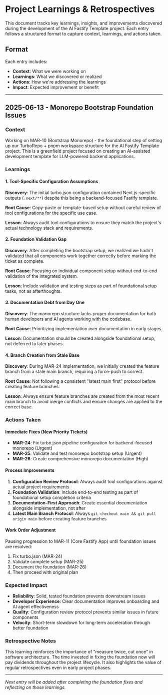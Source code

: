 # Project Learnings & Retrospectives

This document tracks key learnings, insights, and improvements discovered during the development of the AI Fastify Template project. Each entry follows a structured format to capture context, learnings, and actions taken.

## Format
Each entry includes:
- **Context**: What we were working on
- **Learnings**: What we discovered or realized
- **Actions**: How we're addressing the learnings
- **Impact**: Expected improvement or benefit

---

## 2025-06-13 - Monorepo Bootstrap Foundation Issues

### Context
Working on MAR-10 (Bootstrap Monorepo) - the foundational step of setting up our TurboRepo + pnpm workspace structure for the AI Fastify Template project. This is a greenfield project focused on creating an AI-assisted development template for LLM-powered backend applications.

### Learnings

#### 1. Tool-Specific Configuration Assumptions
**Discovery**: The initial turbo.json configuration contained Next.js-specific outputs (`.next/**`) despite this being a backend-focused Fastify template.

**Root Cause**: Copy-paste or template-based setup without careful review of tool configurations for the specific use case.

**Lesson**: Always audit tool configurations to ensure they match the project's actual technology stack and requirements.

#### 2. Foundation Validation Gap
**Discovery**: After completing the bootstrap setup, we realized we hadn't validated that all components work together correctly before marking the ticket as complete.

**Root Cause**: Focusing on individual component setup without end-to-end validation of the integrated system.

**Lesson**: Include validation and testing steps as part of foundational setup tasks, not as afterthoughts.

#### 3. Documentation Debt from Day One
**Discovery**: The monorepo structure lacks proper documentation for both human developers and AI agents working with the codebase.

**Root Cause**: Prioritizing implementation over documentation in early stages.

**Lesson**: Documentation should be created alongside foundational setup, not deferred to later phases.

#### 4. Branch Creation from Stale Base
**Discovery**: During MAR-24 implementation, we initially created the feature branch from a stale main branch, requiring a force-push to correct.

**Root Cause**: Not following a consistent "latest main first" protocol before creating feature branches.

**Lesson**: Always ensure feature branches are created from the most recent main branch to avoid merge conflicts and ensure changes are applied to the correct base.

### Actions Taken

#### Immediate Fixes (New Priority Tickets)
- **MAR-24**: Fix turbo.json pipeline configuration for backend-focused monorepo (Urgent)
- **MAR-25**: Validate and test monorepo bootstrap setup (Urgent)  
- **MAR-26**: Create comprehensive monorepo documentation (High)

#### Process Improvements
1. **Configuration Review Protocol**: Always audit tool configurations against actual project requirements
2. **Foundation Validation**: Include end-to-end testing as part of foundational setup completion criteria
3. **Documentation-First Approach**: Create essential documentation alongside implementation, not after
4. **Latest Main Branch Protocol**: Always `git checkout main && git pull origin main` before creating feature branches

#### Work Order Adjustment
Pausing progression to MAR-11 (Core Fastify App) until foundation issues are resolved:
1. Fix turbo.json (MAR-24)
2. Validate complete setup (MAR-25)
3. Document the foundation (MAR-26)
4. Then proceed with original plan

### Expected Impact
- **Reliability**: Solid, tested foundation prevents downstream issues
- **Developer Experience**: Clear documentation improves onboarding and AI agent effectiveness
- **Quality**: Configuration review protocol prevents similar issues in future components
- **Velocity**: Short-term slowdown for long-term acceleration through better foundation

### Retrospective Notes
This learning reinforces the importance of "measure twice, cut once" in software architecture. The time invested in fixing the foundation now will pay dividends throughout the project lifecycle. It also highlights the value of regular retrospectives even in early project phases.

---

*Next entry will be added after completing the foundation fixes and reflecting on those learnings.* 